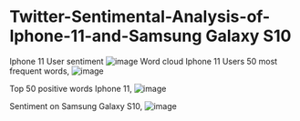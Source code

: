 # Twitter-Sentimental-Analysis-of-Iphone-11-and-Samsung Galaxy S10
Iphone 11 User sentiment
![image](https://user-images.githubusercontent.com/59784424/89116285-029f9200-d447-11ea-9867-04cbe8a22862.png)
Word cloud Iphone 11 Users 50 most frequent words,
![image](https://user-images.githubusercontent.com/59784424/89116300-34185d80-d447-11ea-8d90-bbe6fc757018.png)

Top 50 positive words Iphone 11,
![image](https://user-images.githubusercontent.com/59784424/89116312-6de96400-d447-11ea-8ea6-4f8e23218a05.png)

Sentiment on Samsung Galaxy S10,
![image](https://user-images.githubusercontent.com/59784424/89116346-097ad480-d448-11ea-8b64-745cda4575d3.png)
